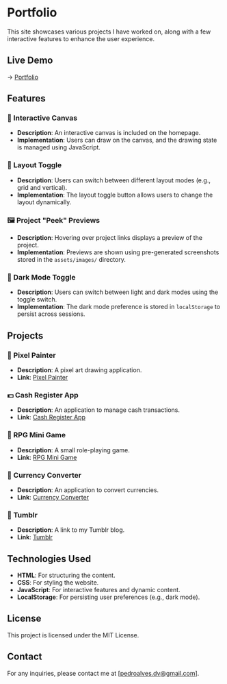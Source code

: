 # Portfolio

This site showcases various projects I have worked on, along with a few interactive features to enhance the user experience.

## Live Demo

→ [Portfolio](https://pedroalves-dv.github.io/)

## Features

### 🎨 Interactive Canvas

- **Description**: An interactive canvas is included on the homepage.
- **Implementation**: Users can draw on the canvas, and the drawing state is managed using JavaScript.

### 🔄 Layout Toggle

- **Description**: Users can switch between different layout modes (e.g., grid and vertical).
- **Implementation**: The layout toggle button allows users to change the layout dynamically.

### 🖼️ Project "Peek" Previews

- **Description**: Hovering over project links displays a preview of the project.
- **Implementation**: Previews are shown using pre-generated screenshots stored in the `assets/images/` directory.

### 🌙 Dark Mode Toggle

- **Description**: Users can switch between light and dark modes using the toggle switch.
- **Implementation**: The dark mode preference is stored in `localStorage` to persist across sessions.

## Projects

### 🎨 Pixel Painter

- **Description**: A pixel art drawing application.
- **Link**: [Pixel Painter](https://pedroalves-dv.github.io/pixelpainter/)

### 💵 Cash Register App

- **Description**: An application to manage cash transactions.
- **Link**: [Cash Register App](https://pedroalves-dv.github.io/cash-register/)

### 🐉 RPG Mini Game

- **Description**: A small role-playing game.
- **Link**: [RPG Mini Game](https://pedroalves-dv.github.io/dragon-repeller/)

### 💱 Currency Converter

- **Description**: An application to convert currencies.
- **Link**: [Currency Converter](https://pedroalves-dv.github.io/euro-converter/)

### 📝 Tumblr

- **Description**: A link to my Tumblr blog.
- **Link**: [Tumblr](https://pedroalvesmadeira.tumblr.com/)

## Technologies Used

- **HTML**: For structuring the content.
- **CSS**: For styling the website.
- **JavaScript**: For interactive features and dynamic content.
- **LocalStorage**: For persisting user preferences (e.g., dark mode).

## License

This project is licensed under the MIT License.

## Contact

For any inquiries, please contact me at [pedroalves.dv@gmail.com].
